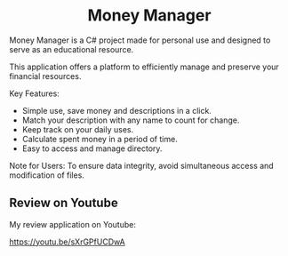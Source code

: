 <h1 align="center" id="title">Money Manager</h1>

Money Manager is a C# project made for personal use and designed to serve as an educational resource.

This application offers a platform to efficiently manage and preserve your financial resources.

Key Features:

- Simple use, save money and descriptions in a click.
- Match your description with any name to count for change.
- Keep track on your daily uses.
- Calculate spent money in a period of time.
- Easy to access and manage directory.

Note for Users: To ensure data integrity, avoid simultaneous access and modification of files.

## Review on Youtube
My review application on Youtube:

https://youtu.be/sXrGPfUCDwA
